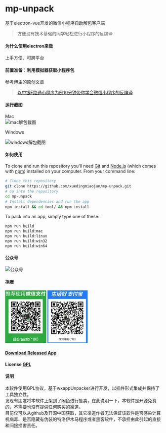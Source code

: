 # mp-unpack

基于electron-vue开发的微信小程序自助解包客户端  
> 方便没有技术基础的同学轻松进行小程序的反编译

#### 为什么使用electron来做

上手方便、可跨平台

#### 前置准备：利用模拟器获取小程序包

参考博主的原创文章  
> [以中银E路通小程序为例10分钟带你学会微信小程序的反编译](http://xuedingmiao.com/blog/xcx_unpack.html)

#### 运行截图  

Mac  
<img src="mp-unpack.png" alt="mac解包截图" width="420" />  

Windows  

<img src="mp-unpack-win.png" alt="windows解包截图" width="420" />

#### 如何使用

To clone and run this repository you'll need [Git](https://git-scm.com) and [Node.js](https://nodejs.org/en/download/) (which comes with [npm](https://www.npmjs.com/)) installed on your computer. From your command line:

``` bash
# Clone this repository
git clone https://github.com/xuedingmiaojun/mp-unpack.git
# Go into the repository
cd mp-unpack
# Install dependencies and run the app
npm install && cd tool/ && npm install 
```

To pack into an app, simply type one of these:

``` shell
npm run build
npm run build:mac
npm run build:linux
npm run build:win32
npm run build:win64
```

#### 公众号
<img src="gzh.jpg" alt="公众号" height="110" />

#### 捐赠
<img src="wxpay.png" alt="wxpay" height="170" />
<img src="alipay.png" alt="alipay" height="170" />

#### [Download Released App](https://github.com/xuedingmiaojun/mp-unpack/releases)

#### License [GPL](LICENSE.md)

#### 说明
本软件使用GPL协议，基于wxappUnpacker进行开发，以插件形式集成并保持了工具独立性。  
发现有朋友将本软件上架到了闲鱼进行售卖，在此说明一下，本软件是开源免费的，不需要也没有提供任何购买的渠道。  
目前仅可以从github及开源中国获取，其它渠道作者无法保证该软件是否感染计算机病毒、是否隐藏有伪装的特洛伊木马程序或者黑客软件，不承担由此引起的直接和间接损害责任。  